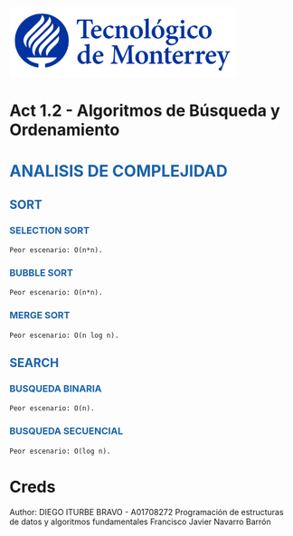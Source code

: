 ![Tec de Monterrey](images/logotecmty.png)
# Act 1.2 - Algoritmos de Búsqueda y Ordenamiento

# <span style="color: rgb(26, 99, 169);">ANALISIS DE COMPLEJIDAD   </span>
## <span style="color: rgb(26, 99, 169);">SORT   </span>
### <span style="color: rgb(26, 99, 169);">SELECTION SORT   </span>
```
Peor escenario: O(n*n).
```
### <span style="color: rgb(26, 99, 169);">BUBBLE SORT   </span>
```
Peor escenario: O(n*n).
```
### <span style="color: rgb(26, 99, 169);">MERGE SORT   </span>
```
Peor escenario: O(n log n).
```
## <span style="color: rgb(26, 99, 169);">SEARCH  </span>
### <span style="color: rgb(26, 99, 169);">BUSQUEDA BINARIA   </span>
```
Peor escenario: O(n).
```
### <span style="color: rgb(26, 99, 169);">BUSQUEDA SECUENCIAL  </span>
```
Peor escenario: O(log n).
```

# Creds

Author: DIEGO ITURBE BRAVO - A01708272
Programación de estructuras de datos y algoritmos fundamentales
Francisco Javier Navarro Barrón


